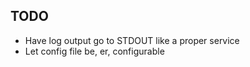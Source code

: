 ## TODO

* Have log output go to STDOUT like a proper service
* Let config file be, er, configurable

